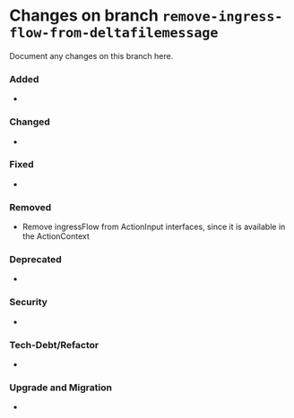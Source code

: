 # Changes on branch `remove-ingress-flow-from-deltafilemessage`
Document any changes on this branch here.
### Added
- 

### Changed
- 

### Fixed
- 

### Removed
- Remove ingressFlow from ActionInput interfaces, since it is available in the ActionContext

### Deprecated
- 

### Security
- 

### Tech-Debt/Refactor
- 

### Upgrade and Migration
- 
